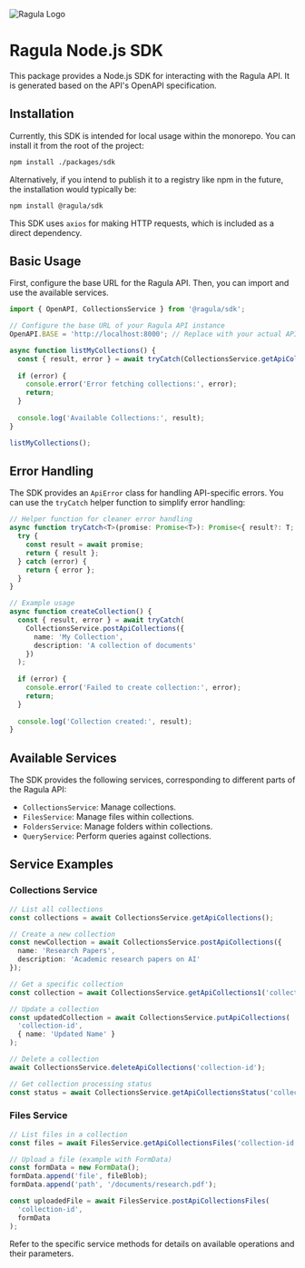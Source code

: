 ![Ragula Logo](https://6oday7lp8g.ufs.sh/f/I72vs5jlAS6TvD3nqAH4s7xKEMj19GiNQy0XmRfcvD6T4aVJ)

# Ragula Node.js SDK

This package provides a Node.js SDK for interacting with the Ragula API. It is generated based on the API's OpenAPI specification.

## Installation

Currently, this SDK is intended for local usage within the monorepo. You can install it from the root of the project:

```bash
npm install ./packages/sdk
```

Alternatively, if you intend to publish it to a registry like npm in the future, the installation would typically be:

```bash
npm install @ragula/sdk
```

This SDK uses `axios` for making HTTP requests, which is included as a direct dependency.

## Basic Usage

First, configure the base URL for the Ragula API. Then, you can import and use the available services.

```typescript
import { OpenAPI, CollectionsService } from '@ragula/sdk';

// Configure the base URL of your Ragula API instance
OpenAPI.BASE = 'http://localhost:8000'; // Replace with your actual API URL

async function listMyCollections() {
  const { result, error } = await tryCatch(CollectionsService.getApiCollections());
  
  if (error) {
    console.error('Error fetching collections:', error);
    return;
  }
  
  console.log('Available Collections:', result);
}

listMyCollections();
```

## Error Handling

The SDK provides an `ApiError` class for handling API-specific errors. You can use the `tryCatch` helper function to simplify error handling:

```typescript
// Helper function for cleaner error handling
async function tryCatch<T>(promise: Promise<T>): Promise<{ result?: T; error?: any }> {
  try {
    const result = await promise;
    return { result };
  } catch (error) {
    return { error };
  }
}

// Example usage
async function createCollection() {
  const { result, error } = await tryCatch(
    CollectionsService.postApiCollections({
      name: 'My Collection',
      description: 'A collection of documents'
    })
  );
  
  if (error) {
    console.error('Failed to create collection:', error);
    return;
  }
  
  console.log('Collection created:', result);
}
```

## Available Services

The SDK provides the following services, corresponding to different parts of the Ragula API:

* `CollectionsService`: Manage collections.
* `FilesService`: Manage files within collections.
* `FoldersService`: Manage folders within collections.
* `QueryService`: Perform queries against collections.

## Service Examples

### Collections Service

```typescript
// List all collections
const collections = await CollectionsService.getApiCollections();

// Create a new collection
const newCollection = await CollectionsService.postApiCollections({
  name: 'Research Papers',
  description: 'Academic research papers on AI'
});

// Get a specific collection
const collection = await CollectionsService.getApiCollections1('collection-id');

// Update a collection
const updatedCollection = await CollectionsService.putApiCollections(
  'collection-id',
  { name: 'Updated Name' }
);

// Delete a collection
await CollectionsService.deleteApiCollections('collection-id');

// Get collection processing status
const status = await CollectionsService.getApiCollectionsStatus('collection-id');
```

### Files Service

```typescript
// List files in a collection
const files = await FilesService.getApiCollectionsFiles('collection-id');

// Upload a file (example with FormData)
const formData = new FormData();
formData.append('file', fileBlob);
formData.append('path', '/documents/research.pdf');

const uploadedFile = await FilesService.postApiCollectionsFiles(
  'collection-id',
  formData
);
```

Refer to the specific service methods for details on available operations and their parameters.